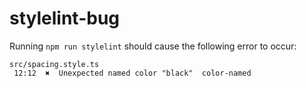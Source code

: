 # stylelint-bug

Running `npm run stylelint` should cause the following error to occur:

```
src/spacing.style.ts
 12:12  ✖  Unexpected named color "black"  color-named
```
